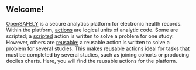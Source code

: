 ## Welcome!

[OpenSAFELY][] is a secure analytics platform for electronic health records.
Within the platform, [actions][] are logical units of analytic code.
Some are scripted;
a [scripted][] action is written to solve a problem for one study.
However, others are [reusable][];
a reusable action is written to solve a problem for several studies.
This makes reusable actions ideal for tasks that must be completed by several studies, such as joining cohorts or producing deciles charts.
Here, you will find the reusable actions for the platform.

[actions]: https://docs.opensafely.org/actions-intro/
[OpenSAFELY]: https://www.opensafely.org/
[reusable]: https://docs.opensafely.org/actions-reusable/
[scripted]: https://docs.opensafely.org/actions-scripts/
